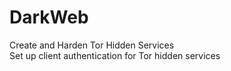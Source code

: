 # DarkWeb
Create and Harden Tor Hidden Services<br>
Set up client authentication for Tor hidden services
